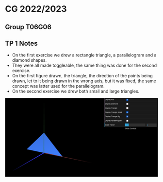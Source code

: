 # CG 2022/2023

## Group T06G06

## TP 1 Notes

- On the first exercise we drew a rectangle triangle, a parallelogram and a diamond shapes.
- They were all made toggleable, the same thing was done for the second exercise.
- On the first figure drawn, the triangle, the direction of the points being drawn, let to it being drawn in the wrong axis, but it was fixed, the same concept was latter used for the parallelogram.
- On the second exercise we drew both small and large triangles.

![Exercise 2](screenshots/cg-t06g06-tp1-1.png)

